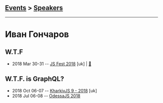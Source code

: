 ## [Events](../README.md) > [Speakers](../speakers.md)
---

# Иван Гончаров

## W.T.F
- 2018 Mar 30-31 -- [JS Fest 2018](https://www.youtube.com/watch?v=0iOe78F-2S0) [uk] | [:notebook:](https://www.slideshare.net/JSFestUA/js-fest-2018-wtf-is-graphql)  
## W.T.F. is GraphQL?
- 2018 Oct 06-07 -- [KharkivJS 9 - 2018](https://www.youtube.com/watch?v=GMFPu5Ee9Zs) [uk]   
- 2018 Jul 06-08 -- [OdessaJS 2018](https://youtu.be/XkTPAY2gsNo)    
